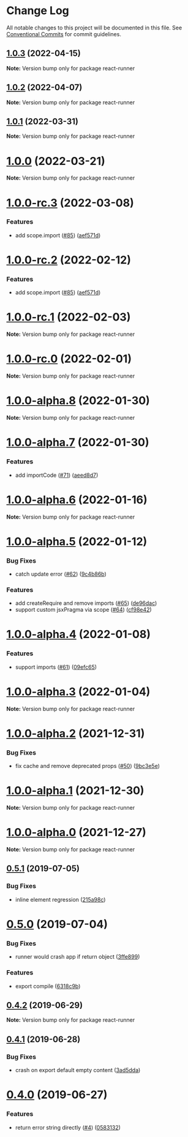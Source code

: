 # Change Log

All notable changes to this project will be documented in this file.
See [Conventional Commits](https://conventionalcommits.org) for commit guidelines.

## [1.0.3](https://github.com/nihgwu/react-runner/compare/react-runner@1.0.2...react-runner@1.0.3) (2022-04-15)

**Note:** Version bump only for package react-runner

## [1.0.2](https://github.com/nihgwu/react-runner/compare/react-runner@1.0.1...react-runner@1.0.2) (2022-04-07)

**Note:** Version bump only for package react-runner

## [1.0.1](https://github.com/nihgwu/react-runner/compare/react-runner@1.0.0...react-runner@1.0.1) (2022-03-31)

**Note:** Version bump only for package react-runner

# [1.0.0](https://github.com/nihgwu/react-runner/compare/react-runner@1.0.0-rc.3...react-runner@1.0.0) (2022-03-21)

**Note:** Version bump only for package react-runner

# [1.0.0-rc.3](https://github.com/nihgwu/react-runner/compare/react-runner@1.0.0-rc.1...react-runner@1.0.0-rc.3) (2022-03-08)

### Features

- add scope.import ([#85](https://github.com/nihgwu/react-runner/issues/85)) ([aef571d](https://github.com/nihgwu/react-runner/commit/aef571db71415f916d6a524dfd41435a68d9be5f))

# [1.0.0-rc.2](https://github.com/nihgwu/react-runner/compare/react-runner@1.0.0-rc.1...react-runner@1.0.0-rc.2) (2022-02-12)

### Features

- add scope.import ([#85](https://github.com/nihgwu/react-runner/issues/85)) ([aef571d](https://github.com/nihgwu/react-runner/commit/aef571db71415f916d6a524dfd41435a68d9be5f))

# [1.0.0-rc.1](https://github.com/nihgwu/react-runner/compare/react-runner@1.0.0-rc.0...react-runner@1.0.0-rc.1) (2022-02-03)

**Note:** Version bump only for package react-runner

# [1.0.0-rc.0](https://github.com/nihgwu/react-runner/compare/react-runner@1.0.0-alpha.8...react-runner@1.0.0-rc.0) (2022-02-01)

**Note:** Version bump only for package react-runner

# [1.0.0-alpha.8](https://github.com/nihgwu/react-runner/compare/react-runner@1.0.0-alpha.7...react-runner@1.0.0-alpha.8) (2022-01-30)

**Note:** Version bump only for package react-runner

# [1.0.0-alpha.7](https://github.com/nihgwu/react-runner/compare/react-runner@1.0.0-alpha.6...react-runner@1.0.0-alpha.7) (2022-01-30)

### Features

- add importCode ([#71](https://github.com/nihgwu/react-runner/issues/71)) ([aeed8d7](https://github.com/nihgwu/react-runner/commit/aeed8d78a0126c6af889cec7d57ef5ceed3572ff))

# [1.0.0-alpha.6](https://github.com/nihgwu/react-runner/compare/react-runner@1.0.0-alpha.5...react-runner@1.0.0-alpha.6) (2022-01-16)

**Note:** Version bump only for package react-runner

# [1.0.0-alpha.5](https://github.com/nihgwu/react-runner/compare/react-runner@1.0.0-alpha.4...react-runner@1.0.0-alpha.5) (2022-01-12)

### Bug Fixes

- catch update error ([#62](https://github.com/nihgwu/react-runner/issues/62)) ([9c4b86b](https://github.com/nihgwu/react-runner/commit/9c4b86ba794f19fc18316183c2cb032d971c8bfa))

### Features

- add createRequire and remove imports ([#65](https://github.com/nihgwu/react-runner/issues/65)) ([de96dac](https://github.com/nihgwu/react-runner/commit/de96dac64fa78d443e1ef668c68c3f2b9ee78a6b))
- support custom jsxPragma via scope ([#64](https://github.com/nihgwu/react-runner/issues/64)) ([cf98e42](https://github.com/nihgwu/react-runner/commit/cf98e42baa9a745b3ec4bc074661ba36dbf2bbcf))

# [1.0.0-alpha.4](https://github.com/nihgwu/react-runner/compare/react-runner@1.0.0-alpha.3...react-runner@1.0.0-alpha.4) (2022-01-08)

### Features

- support imports ([#61](https://github.com/nihgwu/react-runner/issues/61)) ([09efc65](https://github.com/nihgwu/react-runner/commit/09efc654f68d4fa127062cc21fdd32e12623dc2b))

# [1.0.0-alpha.3](https://github.com/nihgwu/react-runner/compare/react-runner@1.0.0-alpha.2...react-runner@1.0.0-alpha.3) (2022-01-04)

**Note:** Version bump only for package react-runner

# [1.0.0-alpha.2](https://github.com/nihgwu/react-runner/compare/react-runner@1.0.0-alpha.1...react-runner@1.0.0-alpha.2) (2021-12-31)

### Bug Fixes

- fix cache and remove deprecated props ([#50](https://github.com/nihgwu/react-runner/issues/50)) ([9bc3e5e](https://github.com/nihgwu/react-runner/commit/9bc3e5ef58199bfdbb054d2f10b083a3fde74921))

# [1.0.0-alpha.1](https://github.com/nihgwu/react-runner/compare/react-runner@1.0.0-alpha.0...react-runner@1.0.0-alpha.1) (2021-12-30)

**Note:** Version bump only for package react-runner

# [1.0.0-alpha.0](https://github.com/nihgwu/react-runner/compare/react-runner@0.5.1...react-runner@1.0.0-alpha.0) (2021-12-27)

**Note:** Version bump only for package react-runner

## [0.5.1](https://github.com/nihgwu/react-runner/compare/react-runner@0.5.0...react-runner@0.5.1) (2019-07-05)

### Bug Fixes

- inline element regression ([215a98c](https://github.com/nihgwu/react-runner/commit/215a98c))

# [0.5.0](https://github.com/nihgwu/react-runner/compare/react-runner@0.4.2...react-runner@0.5.0) (2019-07-04)

### Bug Fixes

- runner would crash app if return object ([3ffe899](https://github.com/nihgwu/react-runner/commit/3ffe899))

### Features

- export compile ([6318c9b](https://github.com/nihgwu/react-runner/commit/6318c9b))

## [0.4.2](https://github.com/nihgwu/react-runner/compare/react-runner@0.4.1...react-runner@0.4.2) (2019-06-29)

**Note:** Version bump only for package react-runner

## [0.4.1](https://github.com/nihgwu/react-runner/compare/react-runner@0.4.0...react-runner@0.4.1) (2019-06-28)

### Bug Fixes

- crash on export default empty content ([3ad5dda](https://github.com/nihgwu/react-runner/commit/3ad5dda))

# [0.4.0](https://github.com/nihgwu/react-runner/compare/react-runner@0.3.0...react-runner@0.4.0) (2019-06-27)

### Features

- return error string directly ([#4](https://github.com/nihgwu/react-runner/issues/4)) ([0583132](https://github.com/nihgwu/react-runner/commit/0583132))
